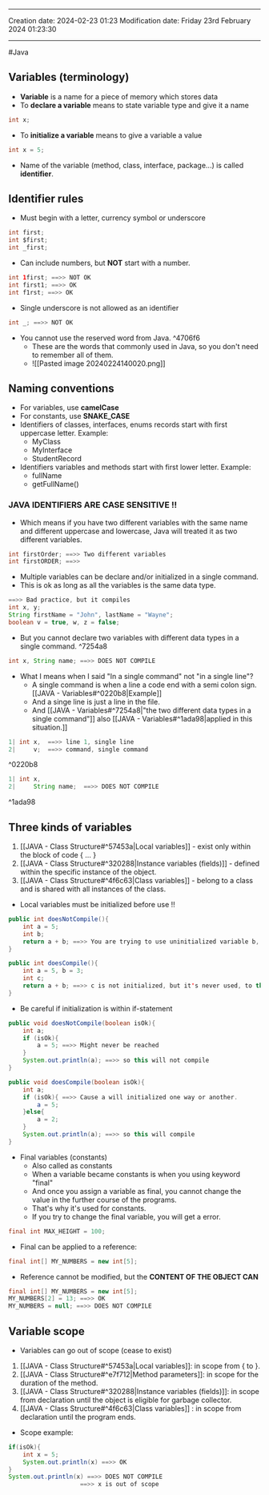 
----
Creation date: 2024-02-23 01:23
Modification date: Friday 23rd February 2024 01:23:30

----

#Java  
## Variables (terminology)

- **Variable** is a name for a piece of memory which stores data
- To **declare a variable** means to state variable type and give it a name
```java
int x;
```
- To **initialize a variable** means to give a variable a value
```java
int x = 5;
```

- Name of the variable (method, class, interface, package...) is called **identifier**.
## Identifier rules

- Must begin with a letter, currency symbol or underscore 
```java
int first;
int $first;
int _first;
```
- Can include numbers, but **NOT** start with a number.
```java
int 1first; ==>> NOT OK
int first1; ==>> OK
int f1rst; ==>> OK
```
- Single underscore is not allowed as an identifier
```java
int _; ==>> NOT OK
```
- You cannot use the reserved word from Java. ^4706f6
	- These are the words that commonly used in Java, so you don't need to remember all of them.
	- ![[Pasted image 20240224140020.png]]

## Naming conventions

- For variables, use **camelCase**
- For constants, use **SNAKE_CASE**
- Identifiers of classes, interfaces, enums records start with first uppercase letter. Example:
	- MyClass
	- MyInterface
	- StudentRecord
- Identifiers variables and methods start with first lower letter. Example:
	- fullName
	- getFullName()
### JAVA IDENTIFIERS ARE CASE SENSITIVE !!
- Which means if you have two different variables with the same name and different uppercase and lowercase, Java will treated it as two different variables.
```java
int firstOrder; ==>> Two different variables
int firstORDER; ==>>
```
- Multiple variables can be declare and/or initialized in a single command.
- This is ok as long as all the variables is the same data type.
```java
==>> Bad practice, but it compiles
int x, y; 
String firstName = "John", lastName = "Wayne";
boolean v = true, w, z = false;
```
- But you cannot declare two variables with different data types in a single command. ^7254a8
```java
int x, String name; ==>> DOES NOT COMPILE
```
- What I means when I said "In a single command" not "in a single line"?
	- A single command is when a line a code end with a semi colon sign. [[JAVA - Variables#^0220b8|Example]]
	- And a singe line is just a line in the file.
	- And [[JAVA - Variables#^7254a8|"the two different data types in a single command"]] also [[JAVA - Variables#^1ada98|applied in this situation.]] 
```java
1| int x,  ==>> line 1, single line
2|     v;  ==>> command, single command
```
^0220b8
```java
1| int x,            
2|     String name;  ==>> DOES NOT COMPILE
```
^1ada98
## Three kinds of variables

1. [[JAVA - Class Structure#^57453a|Local variables]] - exist only within the block of code { ... }
2. [[JAVA - Class Structure#^320288|Instance variables (fields)]] -  defined within the specific instance of the object.
3. [[JAVA - Class Structure#^4f6c63|Class variables]] - belong to a class and is shared with all instances of the class.

- Local variables must be initialized before use !!
```java
public int doesNotCompile(){
	int a = 5;
	int b;
	return a + b; ==>> You are trying to use uninitialized variable b, so it won't compile
}
```

```java
public int doesCompile(){
	int a = 5, b = 3;
	int c;
	return a + b; ==>> c is not initialized, but it's never used, to this code compiles
}
```

- Be careful if initialization is within if-statement
```java
public void doesNotCompile(boolean isOk){
	int a;
	if (isOk){
		a = 5; ==>> Might never be reached
	}
	System.out.println(a); ==>> so this will not compile
}
```
```java
public void doesCompile(boolean isOk){
	int a;
	if (isOk){ ==>> Cause a will initialized one way or another.
		a = 5; 
	}else{
		a = 2;
	}
	System.out.println(a); ==>> so this will compile
}
```

- Final variables (constants)
	- Also called as constants
	- When a variable became constants is when you using keyword "final"
	- And once you assign a variable as final, you cannot change the value in the further course of the programs.
	- That's why it's used for constants.
	- If you try to change the final variable, you will get a error.

```java
final int MAX_HEIGHT = 100;
```

- Final can be applied to a reference:
```java
final int[] MY_NUMBERS = new int[5];
```

- Reference cannot be modified, but the **CONTENT OF THE OBJECT CAN**
```java
final int[] MY_NUMBERS = new int[5];
MY_NUMBERS[2] = 13; ==>> OK
MY_NUMBERS = null; ==>> DOES NOT COMPILE
```

## Variable scope

- Variables can go out of scope (cease to exist)

1. [[JAVA - Class Structure#^57453a|Local variables]]: in scope from { to }.
2. [[JAVA - Class Structure#^e7f712|Method parameters]]: in scope for the duration of the method.
3. [[JAVA - Class Structure#^320288|Instance variables (fields)]]: in scope from declaration until the object is eligible for garbage collector.
4. [[JAVA - Class Structure#^4f6c63|Class variables]] : in scope from declaration until the program ends.

- Scope example:
```java
if(isOk){
	int x = 5;
	System.out.println(x) ==>> OK
}
System.out.println(x) ==>> DOES NOT COMPILE
					==>> x is out of scope
```

